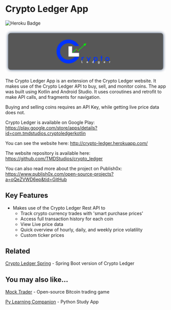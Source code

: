 # Crypto Ledger App

![Heroku Badge](https://img.shields.io/badge/deployment-Google_Play-blueviolet)

![Crypto Ledger Logo](https://raw.githubusercontent.com/TMDStudios/crypto_ledger/main/static/images/CryptoLedger.png)

The Crypto Ledger App is an extension of the Crypto Ledger website. It makes use of the Crypto Ledger API to buy, sell, and monitor coins. The app was built using Kotlin and Android Studio. It uses coroutines and retrofit to make API calls, and fragments for navigation.

Buying and selling coins requires an API Key, while getting live price data does not.

Crypto Ledger is available on Google Play: https://play.google.com/store/apps/details?id=com.tmdstudios.cryptoledgerkotlin

You can see the website here: http://crypto-ledger.herokuapp.com/

The website repository is available here: https://github.com/TMDStudios/crypto_ledger

You can also read more about the project on Publish0x: https://www.publish0x.com/open-source-projects?a=oQeZVWD6ep&tid=GitHub


## Key Features

- Makes use of the Crypto Ledger Rest API to
    - Track crypto currency trades with 'smart purchase prices'
    - Access full transaction history for each coin
    - View Live price data
    - Quick overview of hourly, daily, and weekly price volatility
    - Custom ticker prices


## Related

[Crypto Ledger Spring](https://github.com/TMDStudios/crypto_ledger_spring 'Crypto Ledger Spring') - Spring Boot version of Crypto Ledger


## You may also like...

[Mock Trader](https://github.com/TMDStudios/MockTrader 'Mock Trader') - Open-source Bitcoin trading game

[Py Learning Companion](https://play.google.com/store/apps/details?id=com.tmdstudios.python 'Py Learning Companion') - Python Study App
